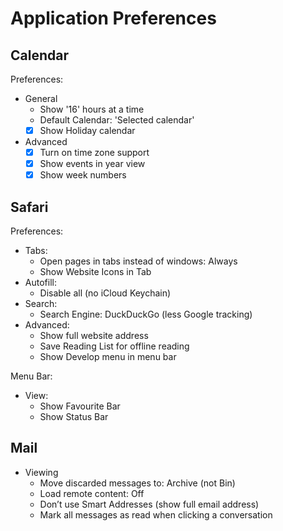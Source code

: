 # Application Preferences

## Calendar

Preferences:

- General
	- Show '16' hours at a time
	- Default Calendar: 'Selected calendar'
	- [x] Show Holiday calendar
- Advanced
	- [x] Turn on time zone support
	- [x] Show events in year view
	- [x] Show week numbers

## Safari

Preferences:

- Tabs:
	- Open pages in tabs instead of windows: Always
	- Show Website Icons in Tab
- Autofill:
	- Disable all (no iCloud Keychain)
- Search:
	- Search Engine: DuckDuckGo (less Google tracking)
- Advanced:
	- Show full website address 
	- Save Reading List for offline reading
	- Show Develop menu in menu bar

Menu Bar:

- View:
	- Show Favourite Bar
	- Show Status Bar

## Mail

- Viewing
    - Move discarded messages to: Archive (not Bin)
    - Load remote content: Off
    - Don’t use Smart Addresses (show full email address)
    - Mark all messages as read when clicking a conversation
